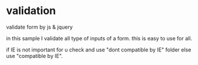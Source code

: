validation
==========

validate form by js &amp; jquery

in this sample I validate all type of inputs of a form. this is easy to use for all.

if IE is not important for u check and use "dont compatible by IE" folder else use "compatible by IE".
